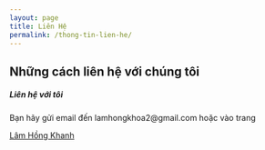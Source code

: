 ```yaml
---
layout: page
title: Liên Hệ
permalink: /thong-tin-lien-he/
---    
```

<div>
    <h2>
        Những cách liên hệ với chúng tôi
    </h2>
    <div>
        <h5>Liên hệ với tôi</h5>
        <p>Bạn hãy gửi email đến  lamhongkhoa2@gmail.com hoặc vào trang </p>
        <a target="_blank" href="https://lamhongkhanh.blogspot.com"> Lâm Hồng Khanh</a>
    </div>
</div>   
